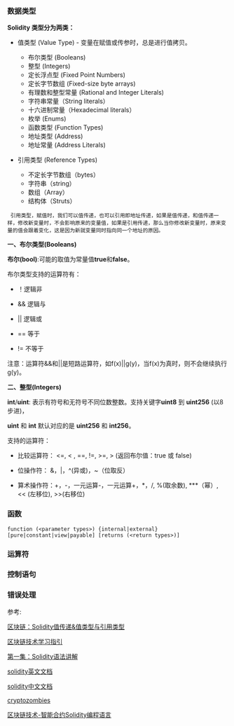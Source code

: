 ### **数据类型**
**Solidity 类型分为两类：**
* 值类型 (Value Type) - 变量在赋值或传参时，总是进行值拷贝。
    * 布尔类型 (Booleans)
    * 整型 (Integers)
    * 定长浮点型 (Fixed Point Numbers)
    * 定长字节数组 (Fixed-size byte arrays)
    * 有理数和整型常量 (Rational and Integer Literals)
    * 字符串常量（String literals）
    * 十六进制常量（Hexadecimal literals）
    * 枚举 (Enums)
    * 函数类型 (Function Types)
    * 地址类型 (Address)
    * 地址常量 (Address Literals)

* 引用类型 (Reference Types)
    * 不定长字节数组（bytes）
    * 字符串（string）
    * 数组（Array）
    * 结构体（Struts）

` 引用类型，赋值时，我们可以值传递，也可以引用即地址传递，如果是值传递，和值传递一样，修改新变量时，不会影响原来的变量值，如果是引用传递，那么当你修改新变量时，原来变量的值会跟着变化，这是因为新就变量同时指向同一个地址的原因。`

**一、布尔类型(Booleans)**

**布尔(bool)**:可能的取值为常量值**true**和**false**。

布尔类型支持的运算符有：

* ！逻辑非

* && 逻辑与

* || 逻辑或

* == 等于

* != 不等于

注意：运算符&&和||是短路运算符，如f(x)||g(y)，当f(x)为真时，则不会继续执行g(y)。

**二、整型(Integers)**

**int**/**uint**: 表示有符号和无符号不同位数整数。支持关键字**uint8** 到 **uint256** (以8步进)，

**uint** 和 **int** 默认对应的是 **uint256** 和 **int256**。


支持的运算符：

* 比较运算符： <=, < , ==, !=, >=, > (返回布尔值：true 或 false)

* 位操作符： &，|，^(异或)，~（位取反）

* 算术操作符：+，-，一元运算-，一元运算+，*，/, %(取余数), \***（幂）, << (左移位), >>(右移位)









### **函数**
`function (<parameter types>) {internal|external} [pure|constant|view|payable] [returns (<return types>)]`


### **运算符**

### **控制语句**

### **错误处理**

参考:

[区块链：Solidity值传递&值类型与引用类型](https://blog.csdn.net/wtdask/article/details/81984103)

[区块链技术学习指引](https://learnblockchain.cn/2018/01/11/guide/#more)

[第一集：Solidity语法讲解](https://blog.csdn.net/super_lixiang/article/details/83049719)

[solidity英文文档](https://solidity.readthedocs.io/en/v0.5.11/)

[solidity中文文档](https://solidity-cn.readthedocs.io/zh/develop/)

[cryptozombies](https://cryptozombies.io/zh/)

[区块链技术-智能合约Solidity编程语言](https://www.tryblockchain.org/solidity-libraries-%E5%BA%93.html)